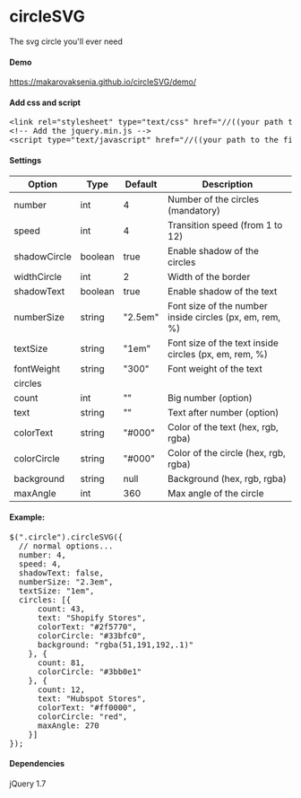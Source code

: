 <h1>circleSVG</h1>
<p>The svg circle you'll ever need</p>

<h4>Demo</h4>
<a href="https://makarovaksenia.github.io/circleSVG/demo/" title="Demo circleSVG" target="_blank">https://makarovaksenia.github.io/circleSVG/demo/</a>

<h4>Add css and script</h4>
<div class="highlight highlight-text-html-basic"><pre>&lt;<span class="pl-ent">link</span> <span class="pl-e">rel</span>=<span class="pl-s"><span class="pl-pds">"</span>stylesheet<span class="pl-pds">"</span></span> <span class="pl-e">type</span>=<span class="pl-s"><span class="pl-pds">"</span>text/css<span class="pl-pds">"</span></span> <span class="pl-e">href</span>=<span class="pl-s"><span class="pl-pds">"</span>//((your path to the file))/circleSVG.css<span class="pl-pds">"</span></span>/&gt;
<span class="pl-c">&lt;!-- Add the jquery.min.js --&gt;</span>
&lt;<span class="pl-ent">script</span> <span class="pl-e">type</span>=<span class="pl-s"><span class="pl-pds">"</span>text/javascript<span class="pl-pds">"</span></span> <span class="pl-e">href</span>=<span class="pl-s"><span class="pl-pds">"</span>//((your path to the file))/circleSVG.js<span class="pl-pds">"</span></span>&gt;&lt;<span class="pl-ent">/script</span>&gt;</pre></div>

<h4>Settings</h4>
<table><thead>
<tr>
<th>Option</th>
<th>Type</th>
<th>Default</th>
<th>Description</th>
</tr>
</thead><tbody>
<tr>
<td>number</td>
<td>int</td>
<td>4</td>
<td>Number of the circles (mandatory)</td>
</tr>
<tr>
<td>speed</td>
<td>int</td>
<td>4</td>
<td>Transition speed (from 1 to 12)</td>
</tr>
<tr>
<td>shadowCircle</td>
<td>boolean</td>
<td>true</td>
<td>Enable shadow of the circles</td>
</tr>
<tr>
<td>widthCircle</td>
<td>int</td>
<td>2</td>
<td>Width of the border</td>
</tr>
<tr>
<td>shadowText</td>
<td>boolean</td>
<td>true</td>
<td>Enable shadow of the text</td>
</tr>
<tr>
<td>numberSize</td>
<td>string</td>
<td>"2.5em"</td>
<td>Font size of the number inside circles (px, em, rem, %)</td>
</tr>
<tr>
<td>textSize</td>
<td>string</td>
<td>"1em"</td>
<td>Font size of the text inside circles (px, em, rem, %)</td>
</tr>
<tr>
<tr>
<td>fontWeight</td>
<td>string</td>
<td>"300"</td>
<td>Font weight of the text</td>
</tr>
<tr>
<tr>
<td>circles</td>
</tr>
<tr>
<td>count</td>
<td>int</td>
<td>""</td>
<td>Big number (option)</td>
</tr>
<tr>
<td>text</td>
<td>string</td>
<td>""</td>
<td>Text after number (option)</td>
</tr>
<tr>
<td>colorText</td>
<td>string</td>
<td>"#000"</td>
<td>Color of the text (hex, rgb, rgba)</td>
</tr>
<tr>
<td>colorCircle</td>
<td>string</td>
<td>"#000"</td>
<td>Color of the circle (hex, rgb, rgba)</td>
</tr>
<tr>
<td>background</td>
<td>string</td>
<td>null</td>
<td>Background (hex, rgb, rgba)</td>
</tr>
<tr>
<td>maxAngle</td>
<td>int</td>
<td>360</td>
<td>Max angle of the circle</td>
</tr>
</tbody></table>

<h4>Example:</h4>
<div class="highlight highlight-source-js"><pre>
<span class="pl-en">$</span>(<span class="pl-s"><span class="pl-pds">"</span>.circle<span class="pl-pds">"</span></span>).<span class="pl-en">circleSVG</span>({
  <span class="pl-c">// normal options...</span>
  number<span class="pl-k">:</span> <span class="pl-c1">4</span>,
  speed<span class="pl-k">:</span> <span class="pl-c1">4</span>,
  shadowText<span class="pl-k">:</span> <span class="pl-c1">false</span>,
  numberSize<span class="pl-k">:</span> <span class="pl-c1">"2.3em"</span>,
  textSize<span class="pl-k">:</span> <span class="pl-c1">"1em"</span>,
  circles<span class="pl-k">:</span> [{
      count<span class="pl-k">:</span> <span class="pl-c1">43</span>,
      text<span class="pl-k">:</span> <span class="pl-c1">"Shopify Stores"</span>,
      colorText<span class="pl-k">:</span> <span class="pl-c1">"#2f5770"</span>,
      colorCircle<span class="pl-k">:</span> <span class="pl-c1">"#33bfc0"</span>,
      background<span class="pl-k">:</span> <span class="pl-c1">"rgba(51,191,192,.1)"</span>
    }, {
      count<span class="pl-k">:</span> <span class="pl-c1">81</span>,
      colorCircle<span class="pl-k">:</span> <span class="pl-c1">"#3bb0e1"</span>
    }, {
      count<span class="pl-k">:</span> <span class="pl-c1">12</span>,
      text<span class="pl-k">:</span> <span class="pl-c1">"Hubspot Stores"</span>,
      colorText<span class="pl-k">:</span> <span class="pl-c1">"#ff0000"</span>,
      colorCircle<span class="pl-k">:</span> <span class="pl-c1">"red"</span>,
      maxAngle<span class="pl-k">:</span> <span class="pl-c1">270</span>
    }]
});</pre></div>

<h4>Dependencies</h4>
<p>jQuery 1.7</p>
